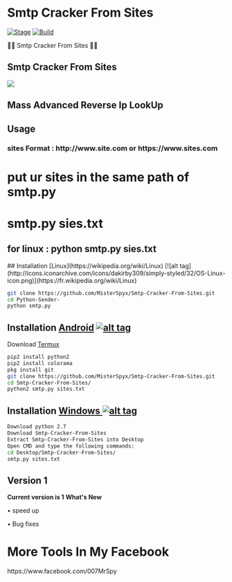 <h1>Smtp Cracker From Sites </h1>
<p><a href="https://github.com/MisterSpyx/Smtp-Cracker-From-Sites/"></a>
<a href="https://github.com/MisterSpyx/Smtp-Cracker-From-Sites/r"><img src="https://img.shields.io/badge/Release-Stable-orange.svg" alt="Stage" data-canonical-src="https://img.shields.io/badge/Release-Stable-orange.svg" style="max-width:100%;"></a>
<a href="https://github.com/MisterSpyx/Smtp-Cracker-From-Sites/"><img src="https://img.shields.io/badge/Supported%20OS-Linux%2FWindows-brightgreengreen.svg" alt="Build" data-canonical-src="https://img.shields.io/badge/Supported%20OS-Linux%2FWindows-brightgreengreen.svg" style="max-width:100%;"></a></p>
<p> 🐱‍💻 Smtp Cracker From Sites 🐱‍💻  </p>

<h2>Smtp Cracker From Sites</h2>

<img src="https://i.imgur.com/YeZaMJ4.png" data-canonical-src="https://i.imgur.com/YeZaMJ4.png" style="max-width:100%;">

<h2>Mass Advanced Reverse Ip LookUp  </h2>
<h2>Usage</h2>
<h3>sites Format : http://www.site.com or https://www.sites.com</h3>
<h1>put ur sites in the same path of smtp.py</h1>
<h1>smtp.py sies.txt</h1>
<h2>for linux : python smtp.py sies.txt</h2>
## Installation [Linux](https://wikipedia.org/wiki/Linux) [![alt tag](http://icons.iconarchive.com/icons/dakirby309/simply-styled/32/OS-Linux-icon.png)](https://fr.wikipedia.org/wiki/Linux)

```bash
git clone https://github.com/MisterSpyx/Smtp-Cracker-From-Sites.git
cd Python-Sender-
python smtp.py
```

## Installation [Android](https://wikipedia.org/wiki/Android) [![alt tag](https://cdn1.iconfinder.com/data/icons/logotypes/32/android-32.png)](https://fr.wikipedia.org/wiki/Android)

Download [Termux](https://play.google.com/store/apps/details?id=com.termux)

```bash
pip2 install python2
pip2 install colorama
pkg install git
git clone https://github.com/MisterSpyx/Smtp-Cracker-From-Sites.git
cd Smtp-Cracker-From-Sites/
python2 smtp.py sites.txt
```

## Installation [Windows ](https://wikipedia.org/wiki/Microsoft_Windows)[![alt tag](http://icons.iconarchive.com/icons/tatice/cristal-intense/32/Windows-icon.png)](https://fr.wikipedia.org/wiki/Microsoft_Windows)
```bash
Download python 2.7
Download Smtp-Cracker-From-Sites
Extract Smtp-Cracker-From-Sites into Desktop
Open CMD and type the following commands:
cd Desktop/Smtp-Cracker-From-Sites/
smtp.py sites.txt
```
<h2>Version 1</h2>
<strong>Current version is 1</strong>
<strong>What's New </strong>
<p>• speed up<p>
<p>• Bug fixes<p>
  <h1>More Tools In My Facebook</h1>
https://www.facebook.com/007MrSpy
